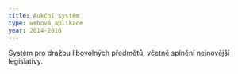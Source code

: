 ```yaml
---
title: Aukční systém
type: webová aplikace
year: 2014-2016
---
```


Systém pro dražbu libovolných předmětů, včetně splnění nejnovější legislativy.
